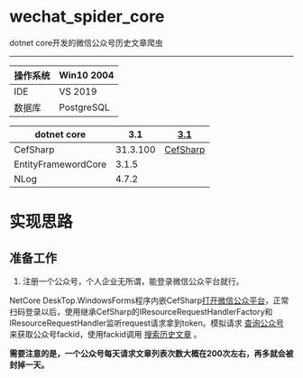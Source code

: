 # wechat_spider_core
dotnet core开发的微信公众号历史文章爬虫

------



| 操作系统 | Win10 2004 |
| -------- | ---------- |
| IDE      | VS 2019    |
| 数据库   | PostgreSQL |



| dotnet core         | 3.1      | [3.1](https://dotnet.microsoft.com/download/dotnet-core/3.1) |
| ------------------- | -------- | ------------------------------------------------------------ |
| CefSharp            | 31.3.100 | [CefSharp](https://github.com/cefsharp/CefSharp)             |
| EntityFramewordCore | 3.1.5    |                                                              |
| NLog                | 4.7.2    |                                                              |

# 实现思路

## 准备工作

1. 注册一个公众号，个人企业无所谓，能登录微信公众平台就行。

NetCore DeskTop.WindowsForms程序内嵌CefSharp[打开微信公众平台](https://mp.weixin.qq.com/)，正常扫码登录以后，使用继承CefSharp的IResourceRequestHandlerFactory和IResourceRequestHandler监听request请求拿到token。模拟请求 [查询公众号](https://mp.weixin.qq.com/cgi-bin/searchbiz) 来获取公众号fackid，使用fackid调用 [搜索历史文章](https://mp.weixin.qq.com/cgi-bin/appmsg) 。

**需要注意的是，一个公众号每天请求文章列表次数大概在200次左右，再多就会被封掉一天。**